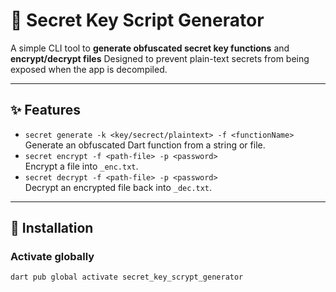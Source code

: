 # 🔐 Secret Key Script Generator

A simple CLI tool to **generate obfuscated secret key functions** and **encrypt/decrypt files** 
Designed to prevent plain-text secrets from being exposed when the app is decompiled.

---

## ✨ Features
- `secret generate -k <key/secrect/plaintext> -f <functionName>`  
  Generate an obfuscated Dart function from a string or file.
- `secret encrypt -f <path-file> -p <password>`  
  Encrypt a file into `_enc.txt`.
- `secret decrypt -f <path-file> -p <password>`  
  Decrypt an encrypted file back into `_dec.txt`.

---

## 🚀 Installation
### Activate globally
```bash
dart pub global activate secret_key_scrypt_generator
